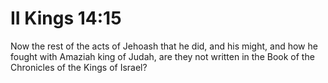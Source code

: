 # II Kings 14:15

Now the rest of the acts of Jehoash that he did, and his might, and how he fought with Amaziah king of Judah, are they not written in the Book of the Chronicles of the Kings of Israel?
